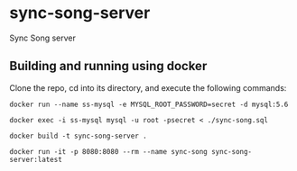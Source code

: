 # sync-song-server

Sync Song server

## Building and running using docker

Clone the repo, cd into its directory, and execute the following commands:

`docker run --name ss-mysql -e MYSQL_ROOT_PASSWORD=secret -d mysql:5.6`

`docker exec -i ss-mysql mysql -u root -psecret < ./sync-song.sql`

`docker build -t sync-song-server .`

`docker run -it -p 8080:8080 --rm --name sync-song sync-song-server:latest`

